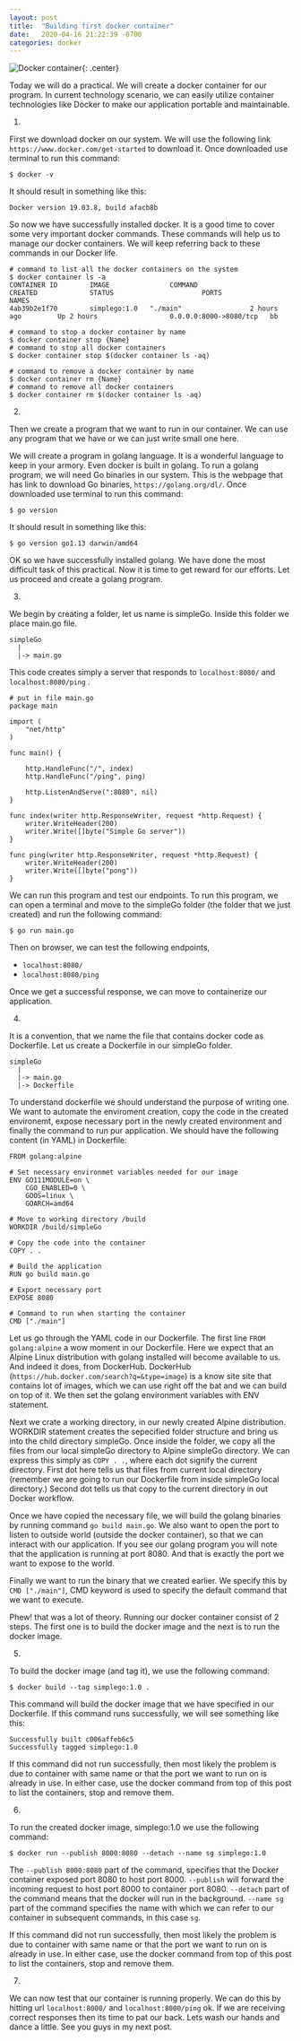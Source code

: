 ```yaml
---
layout: post
title:  "Building first docker container"
date:   2020-04-16 21:22:39 -0700
categories: docker
---
```


![Docker container](/images/containers.jpg){: .center}

Today we will do a practical. We will create a docker container for our program. In current technology scenario, we can easily utilize container technologies like Docker to make our application portable and maintainable.

1.
  First we download docker on our system. We will use the following link `https://www.docker.com/get-started` to download it. Once downloaded use terminal to run this command:
```
$ docker -v
```
It should result in something like this:
```
Docker version 19.03.8, build afacb8b
```
So now we have successfully installed docker. It is a good time to cover some very important docker commands. These commands will help us to manage our docker containers. We will keep referring back to these commands in our Docker life.
```
# command to list all the docker containers on the system
$ docker container ls -a
CONTAINER ID        IMAGE               COMMAND                  CREATED             STATUS                      PORTS                    NAMES
4ab39b2e1f70        simplego:1.0   "./main"                 2 hours ago         Up 2 hours                  0.0.0.0:8000->8080/tcp   bb
```
```
# command to stop a docker container by name
$ docker container stop {Name}
# command to stop all docker containers
$ docker container stop $(docker container ls -aq)
```
```
# command to remove a docker container by name
$ docker container rm {Name}
# command to remove all docker containers
$ docker container rm $(docker container ls -aq)
```

2.
Then we create a program that we want to run in our container. We can use any program that we have or we can just write small one here.

We will create a program in golang language. It is a wonderful language to keep in your armory. Even docker is built in golang. To run a golang program, we will need Go binaries in our system. This is the webpage that has link to download Go binaries, `https://golang.org/dl/`. Once downloaded use terminal to run this command:
```
$ go version
```
It should result in something like this:
```
$ go version go1.13 darwin/amd64
```
OK so we have successfully installed golang. We have done the most difficult task of this practical. Now it is time to get reward for our efforts. Let us proceed and create a golang program.

3.
We begin by creating a folder, let us name is simpleGo. Inside this folder we place main.go file.
```
simpleGo
  |
  |-> main.go
```

This code creates simply a server that responds to `localhost:8080/` and `localhost:8080/ping` .
```
# put in file main.go
package main

import (
	"net/http"
)

func main() {

	http.HandleFunc("/", index)
	http.HandleFunc("/ping", ping)

	http.ListenAndServe(":8080", nil)
}

func index(writer http.ResponseWriter, request *http.Request) {
	writer.WriteHeader(200)
	writer.Write([]byte("Simple Go server"))
}

func ping(writer http.ResponseWriter, request *http.Request) {
	writer.WriteHeader(200)
	writer.Write([]byte("pong"))
}
```
We can run this program and test our endpoints.
To run this program, we can open a terminal and move to the simpleGo folder (the folder that we just created) and run the following command:
```
$ go run main.go
```
Then on browser, we can test the following endpoints,
- `localhost:8080/`
- `localhost:8080/ping`

Once we get a successful response, we can move to containerize our application.

4.
It is a convention, that we name the file that contains docker code as Dockerfile. Let us create a Dockerfile in our simpleGo folder.
```
simpleGo
  |
  |-> main.go
  |-> Dockerfile
```
To understand dockerfile we should understand the purpose of writing one. We want to automate the enviroment creation, copy the code in the created environemt, expose necessary port in the newly created environment and finally the command to run pur application.
We should have the following content (in YAML) in Dockerfile:
```
FROM golang:alpine

# Set necessary environmet variables needed for our image
ENV GO111MODULE=on \
    CGO_ENABLED=0 \
    GOOS=linux \
    GOARCH=amd64

# Move to working directory /build
WORKDIR /build/simpleGo

# Copy the code into the container
COPY . .

# Build the application
RUN go build main.go

# Export necessary port
EXPOSE 8080

# Command to run when starting the container
CMD ["./main"]
```
Let us go through the YAML code in our Dockerfile. The first line `FROM golang:alpine` a wow moment in our Dockerfile. Here we expect that an Alpine Linux distribution with golang installed will become available to us. And indeed it does, from DockerHub. DockerHub (`https://hub.docker.com/search?q=&type=image`) is a know site site that contains lot of images, which we can use right off the bat and we can build on top of it. We then set the golang environment variables with ENV statement.

Next we crate a working directory, in our newly created Alpine distribution. WORKDIR statement creates the sepecified folder structure and bring us into the child directory simpleGo. Once inside the folder, we copy all the files from our local simpleGo directory to Alpine simpleGo directory. We can express this simply as `COPY . .`, where each dot signify the current directory. First dot here tells us that files from current local directory (remember we are going to run our Dockerfile from inside simpleGo local directory.) Second dot tells us that copy to the current directory in out Docker workflow.

Once we have copied the necessary file, we will build the golang binaries by running command `go build main.go`. We also want to open the port to listen to outside world (outside the docker container), so that we can interact with our application. If you see our golang program you will note that the application is running at port 8080. And that is exactly the port we want to expose to the world.

Finally we want to run the binary that we created earlier. We specify this by `CMD ["./main"]`, CMD keyword is used to specify the default command that we want to execute.

Phew! that was a lot of theory. Running our docker container consist of 2 steps. The first one is to build the docker image and the next is to run the docker image.

5.
To build the docker image (and tag it), we use the following command:
```
$ docker build --tag simplego:1.0 .
```
This command will build the docker image that we have specified in our Dockerfile. If this command runs successfully, we will see something like this:
```
Successfully built c006affeb6c5
Successfully tagged simplego:1.0
```
If this command did not run successfully, then most likely the problem is due to container with same name or that the port we want to run on is already in use. In either case, use the docker command from top of this post to list the containers, stop and remove them.


6.
To run the created docker image, simplego:1.0 we use the following command:
```
$ docker run --publish 8000:8080 --detach --name sg simplego:1.0
```
The `--publish 8000:8080` part of the command, specifies that the Docker container exposed port 8080 to host port 8000. `--publish` will forward the incoming request to host port 8000 to container port 8080. `--detach` part of the command means that the docker will run in the background. `--name sg` part of the command specifies the name with which we can refer to our container in subsequent commands, in this case `sg`.

If this command did not run successfully, then most likely the problem is due to container with same name or that the port we want to run on is already in use. In either case, use the docker command from top of this post to list the containers, stop and remove them.

7.
We can now test that our container is running properly. We can do this by hitting url `localhost:8000/` and `localhost:8000/ping` ok. If we are receiving correct responses then its time to pat our back. Lets wash our hands and dance a little. See you guys in my next post.
